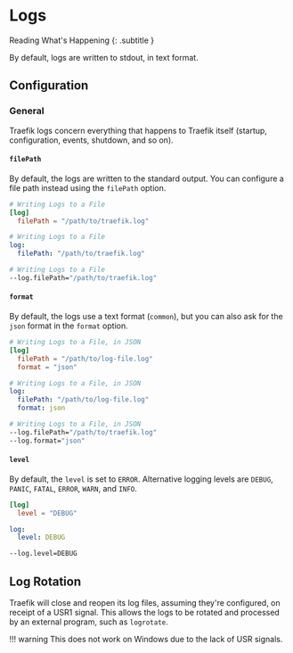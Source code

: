 # Logs

Reading What's Happening
{: .subtitle }

By default, logs are written to stdout, in text format.

## Configuration

### General

Traefik logs concern everything that happens to Traefik itself (startup, configuration, events, shutdown, and so on).

#### `filePath`

By default, the logs are written to the standard output.
You can configure a file path instead using the `filePath` option.

```toml tab="File (TOML)"
# Writing Logs to a File
[log]
  filePath = "/path/to/traefik.log"
```

```yaml tab="File (YAML)"
# Writing Logs to a File
log:
  filePath: "/path/to/traefik.log"
```

```bash tab="CLI"
# Writing Logs to a File
--log.filePath="/path/to/traefik.log"
```

#### `format`

By default, the logs use a text format (`common`), but you can also ask for the `json` format in the `format` option.   

```toml tab="File (TOML)"
# Writing Logs to a File, in JSON
[log]
  filePath = "/path/to/log-file.log"
  format = "json"
```

```yaml tab="File (YAML)"
# Writing Logs to a File, in JSON
log:
  filePath: "/path/to/log-file.log"
  format: json
```

```bash tab="CLI"
# Writing Logs to a File, in JSON
--log.filePath="/path/to/traefik.log"
--log.format="json"
```

#### `level`

By default, the `level` is set to `ERROR`. Alternative logging levels are `DEBUG`, `PANIC`, `FATAL`, `ERROR`, `WARN`, and `INFO`. 

```toml tab="File (TOML)"
[log]
  level = "DEBUG"
```

```yaml tab="File (YAML)"
log:
  level: DEBUG
```

```bash tab="CLI"
--log.level=DEBUG
```

## Log Rotation

Traefik will close and reopen its log files, assuming they're configured, on receipt of a USR1 signal.
This allows the logs to be rotated and processed by an external program, such as `logrotate`.

!!! warning
    This does not work on Windows due to the lack of USR signals.
